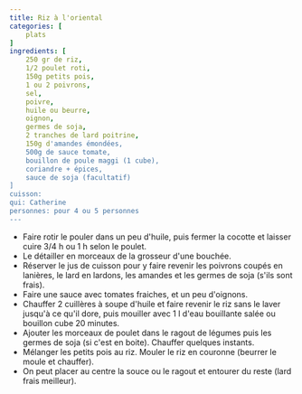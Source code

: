 ```yaml
---
title: Riz à l'oriental
categories: [
    plats
]
ingredients: [
    250 gr de riz,
    1/2 poulet roti,
    150g petits pois,
    1 ou 2 poivrons,
    sel,
    poivre,
    huile ou beurre,
    oignon,
    germes de soja,
    2 tranches de lard poitrine,
    150g d'amandes émondées,
    500g de sauce tomate,
    bouillon de poule maggi (1 cube),
    coriandre + épices,
    sauce de soja (facultatif)      
]
cuisson: 
qui: Catherine
personnes: pour 4 ou 5 personnes
---
```


* Faire rotir le pouler dans un peu d'huile, puis fermer la cocotte et laisser cuire 3/4 h ou 1 h selon le poulet.
* Le détailler en morceaux de la grosseur d'une bouchée.
* Réserver le jus de cuisson pour y faire revenir les poivrons coupés en lanières, le lard en lardons, les amandes et les germes de soja (s'ils sont frais).
* Faire une sauce avec tomates fraiches, et un peu d'oignons.
* Chauffer 2 cuillères à soupe d'huile et faire revenir le riz sans le laver jusqu'à ce qu'il dore, puis mouiller avec 1 l d'eau bouillante salée ou bouillon cube 20 minutes.
* Ajouter les morceaux de poulet dans le ragout de légumes puis les germes de soja (si c'est en boite). Chauffer quelques instants.
* Mélanger les petits pois au riz. Mouler le riz en couronne (beurrer le moule et chauffer).
* On peut placer au centre la souce ou le ragout et entourer du reste (lard frais meilleur).